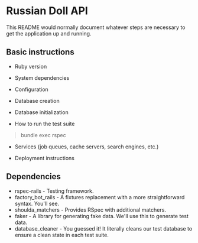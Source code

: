 # Russian Doll API

This README would normally document whatever steps are necessary to get the
application up and running.


## Basic instructions

* Ruby version

* System dependencies

* Configuration

* Database creation

* Database initialization

* How to run the test suite
> bundle exec rspec

* Services (job queues, cache servers, search engines, etc.)

* Deployment instructions

## Dependencies

* rspec-rails - Testing framework.
* factory_bot_rails - A fixtures replacement with a more straightforward syntax. You'll see.
* shoulda_matchers - Provides RSpec with additional matchers.
* faker - A library for generating fake data. We'll use this to generate test data.
* database_cleaner - You guessed it! It literally cleans our test database to ensure a clean state in each test suite.
